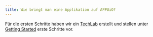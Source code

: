 ```yaml
---
title: Wie bringt man eine Applikation auf APPUiO?
---
```


Für die ersten Schritte haben wir ein [TechLab](https://github.com/appuio/techlab) erstellt und stellen unter [Getting Started](http://docs.appuio.ch/en/latest/getting-started.html) erste Schritte vor.
